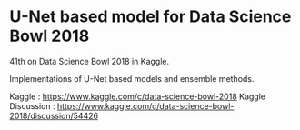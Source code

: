 # U-Net based model for Data Science Bowl 2018

41th on Data Science Bowl 2018 in Kaggle.

Implementations of U-Net based models and ensemble methods.

Kaggle : https://www.kaggle.com/c/data-science-bowl-2018
Kaggle Discussion : https://www.kaggle.com/c/data-science-bowl-2018/discussion/54426

